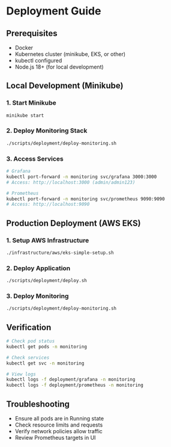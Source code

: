 # Deployment Guide

## Prerequisites
- Docker
- Kubernetes cluster (minikube, EKS, or other)
- kubectl configured
- Node.js 18+ (for local development)

## Local Development (Minikube)

### 1. Start Minikube
```bash
minikube start
```

### 2. Deploy Monitoring Stack
```bash
./scripts/deployment/deploy-monitoring.sh
```

### 3. Access Services
```bash
# Grafana
kubectl port-forward -n monitoring svc/grafana 3000:3000
# Access: http://localhost:3000 (admin/admin123)

# Prometheus
kubectl port-forward -n monitoring svc/prometheus 9090:9090
# Access: http://localhost:9090
```

## Production Deployment (AWS EKS)

### 1. Setup AWS Infrastructure
```bash
./infrastructure/aws/eks-simple-setup.sh
```

### 2. Deploy Application
```bash
./scripts/deployment/deploy.sh
```

### 3. Deploy Monitoring
```bash
./scripts/deployment/deploy-monitoring.sh
```

## Verification
```bash
# Check pod status
kubectl get pods -n monitoring

# Check services
kubectl get svc -n monitoring

# View logs
kubectl logs -f deployment/grafana -n monitoring
kubectl logs -f deployment/prometheus -n monitoring
```

## Troubleshooting
- Ensure all pods are in Running state
- Check resource limits and requests
- Verify network policies allow traffic
- Review Prometheus targets in UI
